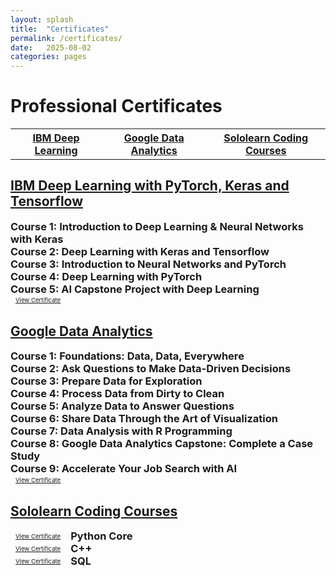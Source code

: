 ```yaml
---
layout: splash
title:  "Certificates"
permalink: /certificates/
date:   2025-08-02
categories: pages
---
```

<p> </p>

Professional Certificates
============

<table style="width:100%">
  <tr>
    <th><a href="#ibm-deep-learning" class="btn btn--info">IBM Deep Learning</a></th>
    <th><a href="#google-data-analytics" class="btn btn--info">Google Data Analytics</a></th>
    <th><a href="#sololearn" class="btn btn--info">Sololearn Coding Courses</a></th>
  </tr>
</table>

<h2 id="ibm-deep-learning">
  <a href="https://www.coursera.org/professional-certificates/ibm-deep-learning-with-pytorch-keras-tensorflow">IBM Deep Learning with PyTorch, Keras and Tensorflow</a>
</h2>

<div style="display: flex; align-items: center; justify-content: space-between;">
  <h3 style="margin: 0;">Course 1: Introduction to Deep Learning & Neural Networks with Keras</h3>
</div>

<div style="display: flex; align-items: center; justify-content: space-between;">
  <h3 style="margin: 0;">Course 2: Deep Learning with Keras and Tensorflow</h3>
</div>

<div style="display: flex; align-items: center; justify-content: space-between;">
  <h3 style="margin: 0;">Course 3: Introduction to Neural Networks and PyTorch</h3>
</div>

<div style="display: flex; align-items: center; justify-content: space-between;">
  <h3 style="margin: 0;">Course 4: Deep Learning with PyTorch</h3>
</div>

<div style="display: flex; align-items: center; justify-content: space-between;">
  <h3 style="margin: 0;">Course 5: AI Capstone Project with Deep Learning</h3>
</div>

<div style="display: flex; align-items: center; justify-content: space-between;">
<a class="btn btn--primary" style="font-size: 0.6rem; padding: 0.15rem 0.5rem;" 
    href="/assets/pdf/certifications/ibm_deep_learning.pdf">View Certificate</a>
</div>


<h2 id="google-data-analytics">
  <a href="https://www.coursera.org/professional-certificates/google-data-analytics">Google Data Analytics</a>
</h2>

<div style="display: flex; align-items: center; justify-content: space-between;">
  <h3 style="margin: 0;">Course 1: Foundations: Data, Data, Everywhere</h3>
</div>

<div style="display: flex; align-items: center; justify-content: space-between;">
  <h3 style="margin: 0;">Course 2: Ask Questions to Make Data-Driven Decisions</h3>
</div>

<div style="display: flex; align-items: center; justify-content: space-between;">
  <h3 style="margin: 0;">Course 3: Prepare Data for Exploration</h3>
</div>

<div style="display: flex; align-items: center; justify-content: space-between;">
  <h3 style="margin: 0;">Course 4: Process Data from Dirty to Clean</h3>
</div>

<div style="display: flex; align-items: center; justify-content: space-between;">
  <h3 style="margin: 0;">Course 5: Analyze Data to Answer Questions</h3>
</div>

<div style="display: flex; align-items: center; justify-content: space-between;">
  <h3 style="margin: 0;">Course 6: Share Data Through the Art of Visualization</h3>
</div>

<div style="display: flex; align-items: center; justify-content: space-between;">
  <h3 style="margin: 0;">Course 7: Data Analysis with R Programming</h3>
</div>

<div style="display: flex; align-items: center; justify-content: space-between;">
  <h3 style="margin: 0;">Course 8: Google Data Analytics Capstone: Complete a Case Study</h3>
</div>

<div style="display: flex; align-items: center; justify-content: space-between;">
  <h3 style="margin: 0;">Course 9: Accelerate Your Job Search with AI</h3>
</div>

<div style="display: flex; align-items: center; justify-content: space-between;">
<a class="btn btn--primary" style="font-size: 0.6rem; padding: 0.15rem 0.5rem;" 
    href="/assets/pdf/certifications/google_data_certificate.pdf">View Certificate</a>
</div>


<h2 id="sololearn">
  <a href="https://www.sololearn.com/en/profile/2919733">Sololearn Coding Courses</a>
</h2>

<div style="display: flex; align-items: center; center; gap: 0.5rem;">
  <a class="btn btn--primary" style="font-size: 0.6rem; padding: 0.15rem 0.5rem;" 
    href="/assets/pdf/certifications/sololearn_python.pdf">View Certificate</a>
  <h3 style="margin: 0;">Python Core</h3>
</div>

<div style="display: flex; align-items: center; center; gap: 0.5rem;">
  <a class="btn btn--primary" style="font-size: 0.6rem; padding: 0.15rem 0.5rem;" 
    href="/assets/pdf/certifications/sololearn_cpp.pdf">View Certificate</a>
  <h3 style="margin: 0;">C++</h3>
</div>

<div style="display: flex; align-items: center; center; gap: 0.5rem;">
  <a class="btn btn--primary" style="font-size: 0.6rem; padding: 0.15rem 0.5rem;" 
    href="/assets/pdf/certifications/sololearn_sql.pdf">View Certificate</a>
  <h3 style="margin: 0;">SQL</h3>
</div>
